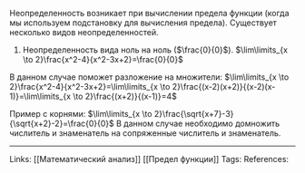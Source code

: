 Неопределенность возникает при вычислении предела функции (когда мы используем подстановку для вычисления предела). Существует несколько видов неопределенностей.

1. Неопределенность вида ноль на ноль ($\frac{0}{0}$).
$\lim\limits_{x \to 2}\frac{x^2-4}{x^2-3x+2}=\frac{0}{0}$

В данном случае поможет разложение на множители:
$\lim\limits_{x \to 2}\frac{x^2-4}{x^2-3x+2}=\lim\limits_{x \to 2}\frac{(x-2)(x+2)}{(x-2)(x-1)}=\lim\limits_{x \to 2}\frac{(x+2)}{(x-1)}=4$

Пример с корнями:
$\lim\limits_{x \to 2}\frac{\sqrt{x+7}-3}{\sqrt{x+2}-2}=\frac{0}{0}$
В данном случае необходимо домножить числитель и знаменатель на сопряженные числитель и знаменатель. 


___
Links: [[Математический анализ]] [[Предел функции]]
Tags: 
References: 